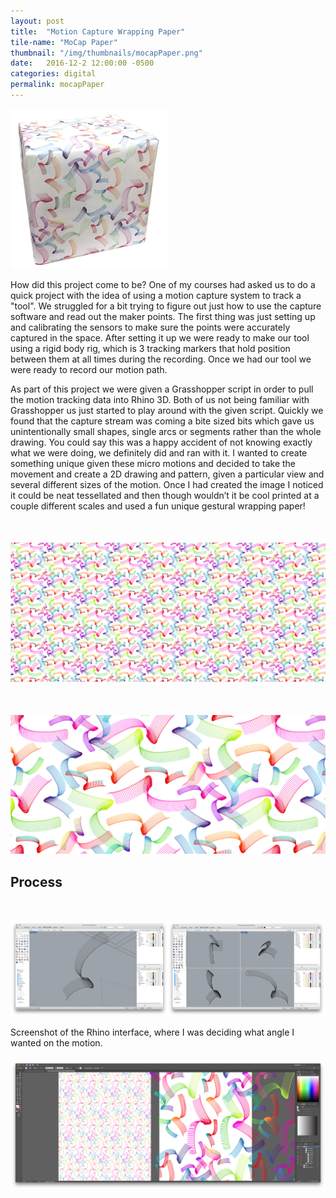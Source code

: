 ```yaml
---
layout: post
title:  "Motion Capture Wrapping Paper"
tile-name: "MoCap Paper"
thumbnail: "/img/thumbnails/mocapPaper.png"
date:   2016-12-2 12:00:00 -0500
categories: digital
permalink: mocapPaper
---
```


<div class="image-container"><img src="../img/mocapPaper/box.png" alt="Logo" class="image-center" style="width:50%"/></div>

<!--Get a better picture of this-->

How did this project come to be? One of my courses had asked us to do a quick project with the idea of using a motion capture system to track a "tool". We struggled for a bit trying to figure out just how to use the capture software and read out the maker points. The first thing was just setting up and calibrating the sensors to make sure the points were accurately captured in the space. After setting it up we were ready to make our tool using a rigid body rig, which is 3 tracking markers that hold position between them at all times during the recording. Once we had our tool we were ready to record our motion path. 

As part of this project we were given a Grasshopper script in order to pull the motion tracking data into Rhino 3D. Both of us not being familiar with Grasshopper us just started to play around with the given script. Quickly we found that the capture stream was coming a bite sized bits which gave us unintentionally small shapes, single arcs or segments rather than the whole drawing. You could say this was a happy accident of not knowing exactly what we were doing, we definitely did and ran with it. I wanted to create something unique given these micro motions and decided to take the movement and create a 2D drawing and pattern, given a particular view and several different sizes of the motion. Once I had created the image I noticed it could be neat tessellated and then though wouldn’t it be cool printed at a couple different scales and used a fun unique gestural wrapping paper!


<div class="image-container" style="margin-top:50px;"><img src="../img/mocapPaper/pattern.png" alt="The Pattern"/></div>
<div class="image-container" style="margin-top:50px;"><img src="../img/mocapPaper/patternZoomed.png" alt="The Pattern Zommed In"/></div>


## Process

<!--Image of grasshopper script-->
<!--picture of the tool-->
<!--gif of wanding (possibly a couple side by side 2 or 3)-->
<!--gif of the motion-->

<div class="image-container" style="margin-top:50px;"><img src="../img/mocapPaper/rhino.png" alt="Rhino Screenshot"/></div>

Screenshot of the Rhino interface, where I was deciding what angle I wanted on the motion.

<div class="image-container" style="margin-top:20px;"><img src="../img/mocapPaper/aiScreenshot.png" alt="Illustrator Screenshot"/></div>
